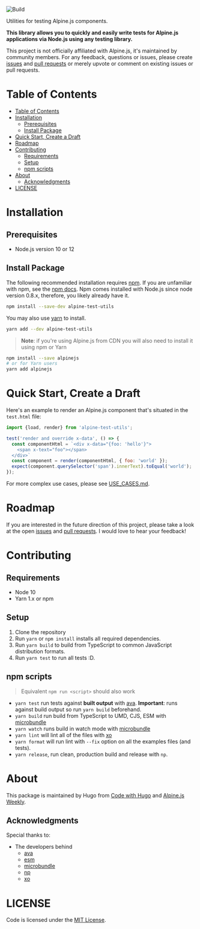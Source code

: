 ![Build](https://github.com/HugoDF/buttondown/workflows/Build%20&%20test/badge.svg)

Utilities for testing Alpine.js components.

**This library allows you to quickly and easily write tests for Alpine.js applications via Node.js using any testing library.**

This project is not officially affiliated with Alpine.js, it's maintained by community members. For any feedback, questions or issues, please create [issues](https://github.com/HugoDF/alpine-test-utils/issues) and [pull requests](https://github.com/HugoDF/alpine-test-utils/blob/master/README.md#contributing) or merely upvote or comment on existing issues or pull requests.

# Table of Contents

- [Table of Contents](#table-of-contents)
- [Installation](#installation)
  - [Prerequisites](#prerequisites)
  - [Install Package](#install-package)
- [Quick Start, Create a Draft](#quick-start-create-a-draft)
- [Roadmap](#roadmap)
- [Contributing](#contributing)
  - [Requirements](#requirements)
  - [Setup](#setup)
  - [npm scripts](#npm-scripts)
- [About](#about)
  - [Acknowledgments](#acknowledgments)
- [LICENSE](#license)

# Installation

## Prerequisites

- Node.js version 10 or 12

## Install Package

The following recommended installation requires [npm](https://npmjs.org/). If you are unfamiliar with npm, see the [npm docs](https://npmjs.org/doc/). Npm comes installed with Node.js since node version 0.8.x, therefore, you likely already have it.

```sh
npm install --save-dev alpine-test-utils
```

You may also use [yarn](https://yarnpkg.com/en/) to install.

```sh
yarn add --dev alpine-test-utils
```

> **Note**: if you're using Alpine.js from CDN you will also need to install it using npm or Yarn

```sh
npm install --save alpinejs
# or for Yarn users
yarn add alpinejs
```

<a name="quick-start"></a>
# Quick Start, Create a Draft

Here's an example to render an Alpine.js component that's situated in the `test.html` file:

```js
import {load, render} from 'alpine-test-utils';

test('render and override x-data', () => {
  const componentHtml = `<div x-data="{foo: 'hello'}">
    <span x-text="foo"></span>
  </div>`
  const component = render(componentHtml, { foo: 'world' });
  expect(component.querySelector('span').innerText).toEqual('world');
});
```

For more complex use cases, please see [USE_CASES.md](./USE_CASES.md).


# Roadmap

If you are interested in the future direction of this project, please take a look at the open [issues](https://github.com/HugoDF/microbundle-ts-pkg/issues) and [pull requests](https://github.com/HugoDF/microbundle-ts-pkg/pulls). I would love to hear your feedback!

# Contributing

## Requirements

- Node 10
- Yarn 1.x or npm

## Setup

1. Clone the repository
2. Run `yarn` or `npm install` installs all required dependencies.
3. Run `yarn build` to build from TypeScript to common JavaScript distribution formats.
4. Run `yarn test` to run all tests :D.

## npm scripts

> Equivalent `npm run <script>` should also work

- `yarn test` run tests against **built output** with [ava](https://github.com/avajs/ava). **Important**: runs against build output so run `yarn build` beforehand.
- `yarn build` run build from TypeScript to UMD, CJS, ESM with [microbundle](https://github.com/developit/microbundle)
- `yarn watch` runs build in watch mode with [microbundle](https://github.com/developit/microbundle)
- `yarn lint` will lint all of the files with [xo](https://github.com/xojs/xo)
- `yarn format` will run lint with `--fix` option on all the examples files (and tests).
- `yarn release`, run clean, production build and release with `np`.

# About

This package is maintained by Hugo from [Code with Hugo](https://codewithhugo.com) and [Alpine.js Weekly](https://alpinejs.codewithhugo.com/newsletter).

## Acknowledgments


Special thanks to:

- The developers behind
  - [ava](https://avajs.dev)
  - [esm](https://github.com/standard-things/esm#readme)
  - [microbundle](https://github.com/developit/microbundle#readme)
  - [np](https://github.com/sindresorhus/np#readme)
  - [xo](https://github.com/xojs/xo#readme)

# LICENSE

Code is licensed under the [MIT License](./LICENSE).

